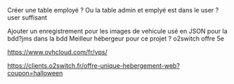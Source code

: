 Créer une table employé ? Ou la table admin et emplyé est dans le user ?user suffisant

Ajouter un enregistrement pour les images de vehicule usé en JSON pour la bdd?jms dans la bdd
Meilleur hébergeur pour ce projet ? o2switch offre 5e


https://www.ovhcloud.com/fr/vps/

https://clients.o2switch.fr/offre-unique-hebergement-web?coupon=halloween